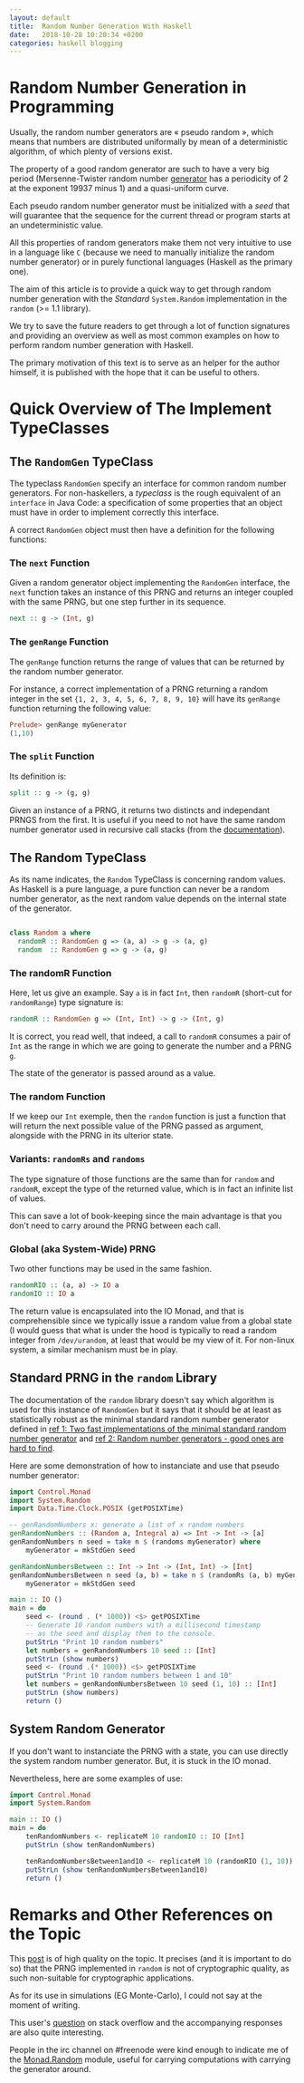 ```yaml
---
layout: default
title:  Random Number Generation With Haskell
date:   2018-10-28 10:20:34 +0200
categories: haskell blogging
---
```


# Random Number Generation in Programming

Usually, the random number generators are « pseudo random », which means
that numbers are distributed uniformally by mean of a deterministic algorithm,
of which plenty of versions exist.

The property of a good random generator are such to have a very big period
(Mersenne-Twister random number 
[generator](https://en.wikipedia.org/wiki/Pseudorandom_number_generator)
has a periodicity of 2 at the exponent 19937 minus 1) and a quasi-uniform curve.

Each pseudo random number generator must be initialized with a _seed_ that will 
guarantee that the sequence for the current thread or program starts at an 
undeterministic value.

All this properties of random generators make them not very intuitive to use 
in a language like `C` (because we need to manually initialize the random number
generator) or in purely functional languages (Haskell as the primary one).

The aim of this article is to provide a quick way to get through random 
number generation with the _Standard_ `System.Random` implementation 
in the `random` (>= 1.1 library).

We try to save the future readers to get through a lot of function signatures
and providing an overview as well as most common examples on how to perform
random number generation with Haskell.

The primary motivation of this text is to serve as an helper for the author himself,
it is published with the hope that it can be useful to others.

# Quick Overview of The Implement TypeClasses

## The `RandomGen` TypeClass

The typeclass `RandomGen` specify an interface for common random number generators.
For non-haskellers, a _typeclass_ is the rough equivalent of an `interface` in Java Code:
a specification of some properties that an object must have in order to implement correctly
this interface.

A correct `RandomGen` object must then have a definition for the following
functions:

### The `next` Function

Given a random generator object implementing the `RandomGen` interface,
the `next` function takes an instance of this PRNG and returns an integer coupled
with the same PRNG, but one step further in its sequence.

```haskell
next :: g -> (Int, g)
```

### The `genRange` Function

The `genRange` function returns the range of values that can be returned
by the random number generator.

For instance, a correct implementation of a PRNG returning a random integer
in the set `{1, 2, 3, 4, 5, 6, 7, 8, 9, 10}` will have its `genRange` function
returning the following value:

```haskell
Prelude> genRange myGenerator
(1,10)
```

### The `split` Function

Its definition is:
```haskell
split :: g -> (g, g)
```
Given an instance of a PRNG, it returns two distincts and independant PRNGS from the first.
It is useful if you need to not have the same random number generator used in recursive
call stacks (from the [documentation](http://hackage.haskell.org/package/random-1.1/docs/System-Random.html)).

## The Random TypeClass

As its name indicates, the `Random` TypeClass is concerning random values.
As Haskell is a pure language, a pure function can never be a random number
generator, as the next random value depends on the internal state of the generator.

```haskell

class Random a where
  randomR :: RandomGen g => (a, a) -> g -> (a, g)
  random  :: RandomGen g => g -> (a, g)

```
### The randomR Function

Here, let us give an example. Say `a` is in fact `Int`, then 
`randomR` (short-cut for `randomRange`) type signature is:

```haskell
randomR :: RandomGen g => (Int, Int) -> g -> (Int, g)
```

It is correct, you read well, that indeed, a call to 
`randomR` consumes a pair of `Int` as the range in which
we are going to generate the number and a PRNG `g`.

The state of the generator is passed around as a value.

### The random Function

If we keep our `Int` exemple, then the `random` function
is just a function that will return the next possible value
of the PRNG passed as argument, alongside with the PRNG
in its ulterior state.

### Variants: `randomRs` and `randoms`

The type signature of those functions are the same than for 
`random` and `randomR`, except the type of the returned value, which
is in fact an infinite list of values. 

This can save a lot of book-keeping since the main advantage
is that you don't need to carry around the PRNG between 
each call.

### Global (aka System-Wide) PRNG

Two other functions may be used in the same fashion.

```haskell
randomRIO :: (a, a) -> IO a
randomIO :: IO a
```

The return value is encapsulated into the IO Monad, and that is comprehensible
since we typically issue a random value from a global state (I would guess
that what is under the hood is typically to read a random integer
from `/dev/urandom`, at least that would be my view of it. For non-linux system,
a similar mechanism must be in play.


## Standard PRNG in the `random` Library

The documentation of the `random` library doesn't say which algorithm is used
for this instance of `RandomGen` but it says that it should be at least 
as statistically robust as the minimal standard random number generator
defined in [ref 1: Two fast implementations of the minimal standard random number generator](http://citeseerx.ist.psu.edu/viewdoc/download?doi=10.1.1.94.3416&rep=rep1&type=pdf)
and [ref 2: Random number generators - good ones are hard to find](https://dl.acm.org/citation.cfm?id=63042).

Here are some demonstration of how to instanciate 
and use that pseudo number generator:

```haskell
import Control.Monad
import System.Random
import Data.Time.Clock.POSIX (getPOSIXTime)

-- genRandomNumbers x: generate a list of x random numbers
genRandomNumbers :: (Random a, Integral a) => Int -> Int -> [a]
genRandomNumbers n seed = take n $ (randoms myGenerator) where
    myGenerator = mkStdGen seed

genRandomNumbersBetween :: Int -> Int -> (Int, Int) -> [Int]
genRandomNumbersBetween n seed (a, b) = take n $ (randomRs (a, b) myGenerator) where
    myGenerator = mkStdGen seed

main :: IO ()
main = do 
    seed <- (round . (* 1000)) <$> getPOSIXTime 
    -- Generate 10 random numbers with a millisecond timestamp
    -- as the seed and display them to the console.
    putStrLn "Print 10 random numbers"
    let numbers = genRandomNumbers 10 seed :: [Int]
    putStrLn (show numbers)
    seed <- (round .(* 1000)) <$> getPOSIXTime
    putStrLn "Print 10 random numbers between 1 and 10"
    let numbers = genRandomNumbersBetween 10 seed (1, 10) :: [Int]
    putStrLn (show numbers)
    return ()
```

## System Random Generator

If you don't want to instanciate the PRNG with a state, you can use directly the system random
number generator. But, it is stuck in the IO monad.

Nevertheless, here are some examples of use:

```haskell
import Control.Monad
import System.Random

main :: IO ()
main = do
    tenRandomNumbers <- replicateM 10 randomIO :: IO [Int]
    putStrLn (show tenRandomNumbers)

    tenRandomNumbersBetween1and10 <- replicateM 10 (randomRIO (1, 10)) :: IO [Int]
    putStrLn (show tenRandomNumbersBetween1and10)
    return ()
```

# Remarks and Other References on the Topic

This [post](https://www.schoolofhaskell.com/school/starting-with-haskell/libraries-and-frameworks/randoms)
is of high quality on the topic. It precises (and it is important to do so) that the PRNG
implemented in `random` is not of cryptographic quality, as such non-suitable for cryptographic
applications.

As for its use in simulations (EG Monte-Carlo), I could not say at the moment of writing.

This user's [question](https://stackoverflow.com/questions/19594655/random-number-in-haskell) on 
stack overflow and the accompanying responses are also quite interesting.

People in the irc channel on #freenode were kind enough to indicate me of the
[Monad.Random](https://hackage.haskell.org/package/MonadRandom-0.1.3/docs/Control-Monad-Random.html)
module, useful for carrying computations with carrying the generator around.
